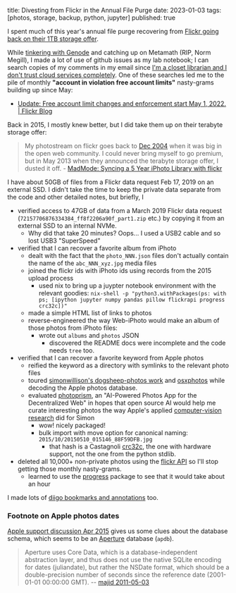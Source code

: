 title: Divesting from Flickr in the Annual File Purge
date: 2023-01-03
tags: [photos, storage, backup, python, jupyter]
published: true

I spent much of this year's annual file purge recovering from [Flickr going back on their 1TB storage offer](https://blog.flickr.net/en/2022/04/19/update-free-account-limit-changes-and-enforcement-start-may-1-2022/).

While [tinkering with Genode](https://github.com/dckc/madmode-blog/issues/49) and catching up on Metamath (RIP, Norm Megill), I made a lot of use of github issues as my lab notebook; I can search copies of my comments in my email since [I'm a closet librarian and I don't trust cloud services completely](https://www.madmode.com/2021/closet-librarian-approach-cloud-services). One of these searches led me to the pile of monthly **"account in violation free account limits"** nasty-grams building up since May:

 - [Update: Free account limit changes and enforcement start May 1, 2022\. \| Flickr Blog](https://blog.flickr.net/en/2022/04/19/update-free-account-limit-changes-and-enforcement-start-may-1-2022/)

Back in 2015, I mostly knew better, but I did take them up on their terabyte storage offer:

> My photostream on flickr goes back to [Dec 2004](https://www.flickr.com/photos/dckc/archives/date-posted/2004/12/calendar/) when it was big in the open web community. I could never bring myself to go premium, but in May 2013 when they announced the terabyte storage offer, I dusted it off. - [MadMode: Syncing a 5 Year iPhoto Library with flickr](../2015/photo-flickr-explore.html)

I have about 50GB of files from a Flickr data request Feb 17, 2019 on an external SSD. I didn't take the time to keep the private data separate from the code and other detailed notes, but briefly, I

 - verified access to 47GB of data from a March 2019 Flickr data request (`72157706876334384_ff8f2206a90f_part1.zip` etc.) by copying it from an external SSD to an internal NVMe.
   - Why did that take 20 minutes? Oops... I used a USB2 cable and so lost USB3 "SuperSpeed"
 - verified that I can recover a favorite album from iPhoto
   - dealt with the fact that the `photo_NNN.json` files don't actually contain the name of the `abc_NNN_xyz.jpg` media files
   - joined the flickr ids with iPhoto ids using records from the 2015 upload process
     - used nix to bring up a juypter notebook environment with the relevant goodies: `nix-shell -p "python3.withPackages(ps: with ps; [ipython jupyter numpy pandas pillow flickrapi progress crc32c])"`
   - made a simple HTML list of links to photos
   - reverse-engineered the way Web-iPhoto would make an album of those photos from iPhoto files:
     - wrote out `albums` and `photos` JSON
       - discovered the README docs were incomplete and the code needs `tree` too.
 - verified that I can recover a favorite keyword from Apple photos
   - reified the keyword as a directory with symlinks to the relevant photo files
   - toured [simonwillison's dogsheep-photos work](https://simonwillison.net/2020/May/21/dogsheep-photos/) and [osxphotos](https://github.com/RhetTbull/osxphotos) while decoding the Apple photos database.
   - evaluated [photoprism](https://photoprism.app/), an "AI-Powered Photos App for the Decentralized Web" in hopes that open source AI would help me curate interesting photos the way Apple's applied [computer-vision research](https://machinelearning.apple.com/research/recognizing-people-photos) did for Simon
     - wow! nicely packaged!
     - bulk import with move option for canonical naming: `2015/10/20150510_015146_88F59DFB.jpg`
       - that hash is a Castagnoli [crc32c](https://pypi.org/project/crc32c/), the one with hardware support, not the one from the python stdlib.
 - deleted all 10,000+ non-private photos using the [flickr API](https://stuvel.eu/software/flickrapi/) so I'll stop getting those monthly nasty-grams.
   - learned to use the [progress](https://pypi.org/project/progress/) package to see that it would take about an hour

I made lots of [diigo bookmarks and annotations](https://www.diigo.com/user/dckc-madmode) too.

### Footnote on Apple photos dates

[Apple support discussion Apr 2015](https://discussions.apple.com/message/27873467#27873467) gives us some clues about the database schema, which seems to be an [Aperture](https://en.wikipedia.org/wiki/Photos_(application)) database (`apdb`).

> Aperture uses Core Data, which is a database-independent abstraction layer, and thus does not use the native SQLite encoding for dates (juliandate), but rather the NSDate format, which should be a double-precision number of seconds since the reference date (2001-01-01 00:00:00 GMT). -- [majid 2011-05-03](https://majid.info/blog/aperture-internals/#comment-4860)